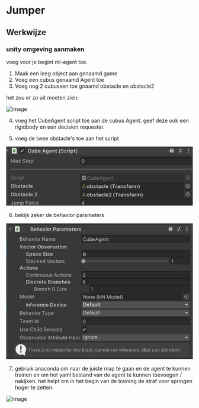 # Jumper

## Werkwijze

### unity omgeving aanmaken

voeg voor je begint ml-agent toe.

1. Maak een leeg object aan genaamd game
2. Voeg een cubus genaamd Agent toe
3. Voeg nog 2 cubussen toe gnaamd obstacle en obstacle2

het zou er zo uit moeten zien:

![image](https://github.com/AP-IT-GH/jumper-assignment-inge129116/assets/113992394/9fd46a9f-6623-4a4a-9fce-46fea0d17ac4)

4. voeg het CubeAgent script toe aan de cubus Agent. geef deze ook een rigidbody en een decision requester.

5. voeg de twee obstacle's toe aan het script

![alt text](image.png)

6. bekijk zeker de behavior parameters

![alt text](image-1.png)

7. gebruik anaconda om naar de juiste map te gaan en de agent te kunnen trainen en om het yaml bestand van de agent te kunnen toevoegen / nakijken. het helpt om in het begin van de training de straf voor springen hoger te zetten.

![image](https://github.com/AP-IT-GH/jumper-assignment-inge129116/assets/113992394/1b06bf66-4bbb-44b4-9790-09ac744e40ed)
